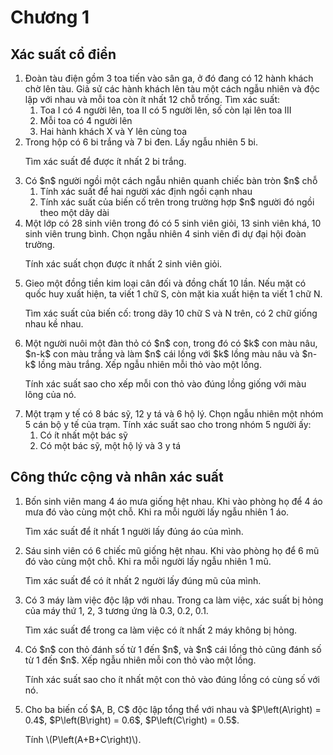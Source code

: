 # Chương 1
## Xác suất cổ điển
<ol>
  <li>Đoàn tàu điện gồm 3 toa tiến vào sân ga, ở đó đang có 12 hành khách chờ lên tàu.
    Giả sử các hành khách lên tàu một cách ngẫu nhiên và độc lập với nhau và mỗi toa còn ít nhất 12 chỗ trống. Tìm xác suất:
    <ol>
      <li>Toa I có 4 người lên, toa II có 5 người lên, số còn lại lên toa III</li>
      <li>Mỗi toa có 4 người lên</li>
      <li>Hai hành khách X và Y lên cùng toa</li>
    </ol>
  </li>

  <li>Trong hộp có 6 bi trắng và 7 bi đen. Lấy ngẫu nhiên 5 bi.
    <p>Tìm xác suất để được ít nhất 2 bi trắng.</p>
  </li>

  <li>Có $n$ người ngồi một cách ngẫu nhiên quanh chiếc bàn tròn $n$ chỗ
    <ol>
      <li>Tính xác suất để hai người xác định ngồi cạnh nhau</li>
      <li>Tính xác suất của biến cố trên trong trường hợp $n$ người đó ngồi theo một dãy dài</li>
    </ol>
  </li>

  <li>Một lớp có 28 sinh viên trong đó có 5 sinh viên giỏi, 13 sinh viên khá, 10 sinh viên trung bình. Chọn ngẫu nhiên 4 sinh viên đi dự đại hội đoàn trường.
    <p>Tính xác suất chọn được ít nhất 2 sinh viên giỏi.</p>
  </li>

  <li>Gieo một đồng tiền kim loại cân đối và đồng chất 10 lần. Nếu mặt có quốc huy xuất hiện, ta viết 1 chữ S, còn mặt kia xuất hiện ta viết 1 chữ N.
    <p>Tìm xác suất của biến cố: trong dãy 10 chữ S và N trên, có 2 chữ giống nhau kề nhau.</p>
  </li>

  <li>Một người nuôi một đàn thỏ có $n$ con, trong đó có $k$ con màu nâu, $n-k$ con màu trắng và làm $n$ cái lồng với $k$ lồng màu nâu và $n-k$ lồng màu trắng. Xếp ngẫu nhiên mỗi thỏ vào một lồng.
    <p>Tính xác suất sao cho xếp mỗi con thỏ vào đúng lồng giống với màu lông của nó.</p>
  </li>

  <li>Một trạm y tế có 8 bác sỹ, 12 y tá và 6 hộ lý. Chọn ngẫu nhiên một nhóm 5 cán bộ y tế của trạm. Tính xác suất sao cho trong nhóm 5 người ấy:
    <ol>
      <li>Có ít nhất một bác sỹ</li>
      <li>Có một bác sỹ, một hộ lý và 3 y tá</li>
    </ol>
  </li>
</ol>

## Công thức cộng và nhân xác suất
<ol>
  <li>Bốn sinh viên mang 4 áo mưa giống hệt nhau. Khi vào phòng họ để 4 áo mưa đó vào cùng một chỗ. Khi ra mỗi người lấy ngẫu nhiên 1 áo.
    <p>Tìm xác suất để ít nhất 1 người lấy đúng áo của mình.</p>
  </li>

  <li>Sáu sinh viên có 6 chiếc mũ giống hệt nhau. Khi vào phòng họ để 6 mũ đó vào cùng một chỗ. Khi ra mỗi người lấy ngẫu nhiên 1 mũ.
    <p>Tìm xác suất để có ít nhất 2 người lấy đúng mũ của mình.</p>
  </li>

  <li>Có 3 máy làm việc độc lập với nhau. Trong ca làm việc, xác suất bị hỏng của máy thứ 1, 2, 3 tương ứng là 0.3, 0.2, 0.1.
    <p>Tìm xác suất để trong ca làm việc có ít nhất 2 máy không bị hỏng.</p>
  </li>

  <li>Có $n$ con thỏ đánh số từ 1 đến $n$, và $n$ cái lồng thỏ cũng đánh số từ 1 đến $n$. Xếp ngẫu nhiên mỗi con thỏ vào một lồng.
    <p>Tính xác suất sao cho ít nhất một con thỏ vào đúng lồng có cùng số với nó.</p>
  </li>

  <li>Cho ba biến cố $A, B, C$ độc lập tổng thể với nhau và $P\left(A\right) = 0.4$, $P\left(B\right) = 0.6$, $P\left(C\right) = 0.5$. 
    <p>Tính \(P\left(A+B+C\right)\).</p>
  </li>
</ol>
